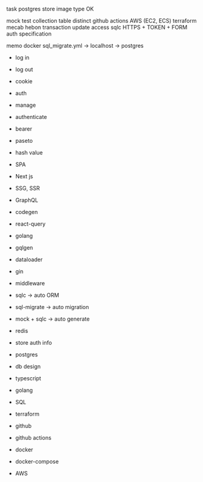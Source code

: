 task
postgres store image type OK

mock test
collection table distinct
github actions
AWS (EC2, ECS)
terraform
mecab
hebon
transaction update access sqlc
HTTPS + TOKEN + FORM auth
specification

memo
docker
sql_migrate.yml -> localhost -> postgres

- log in
- log out
- cookie
- auth
- manage

- authenticate
- bearer
- paseto
- hash value

- SPA
- Next js
- SSG, SSR

- GraphQL
- codegen
- react-query

- golang
- gqlgen
- dataloader
- gin
- middleware
- sqlc -> auto ORM
- sql-migrate -> auto migration
- mock + sqlc -> auto generate

- redis
- store auth info

- postgres
- db design

- typescript
- golang
- SQL
- terraform
- github
- github actions
- docker
- docker-compose
- AWS
